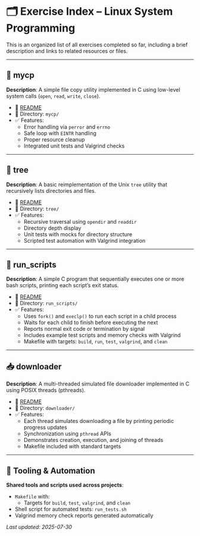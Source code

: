 # 🗂️ Exercise Index – Linux System Programming

This is an organized list of all exercises completed so far, including a brief description and links to related resources or files.

---

## 📁 mycp

**Description**: A simple file copy utility implemented in C using low-level system calls (`open`, `read`, `write`, `close`).

- 📄 [README](mycp/README.md)
- 📂 Directory: `mycp/`
- ✅ Features:
  - Error handling via `perror` and `errno`
  - Safe loop with `EINTR` handling
  - Proper resource cleanup
  - Integrated unit tests and Valgrind checks

---

## 🌳 tree

**Description**: A basic reimplementation of the Unix `tree` utility that recursively lists directories and files.

- 📄 [README](tree/README.md)
- 📂 Directory: `tree/`
- ✅ Features:
  - Recursive traversal using `opendir` and `readdir`
  - Directory depth display
  - Unit tests with mocks for directory structure
  - Scripted test automation with Valgrind integration

---

## 🐚 run_scripts

**Description**: A simple C program that sequentially executes one or more bash scripts, printing each script’s exit status.

- 📄 [README](run_scripts/README.md)  
- 📂 Directory: `run_scripts/`  
- ✅ Features:  
  - Uses `fork()` and `execlp()` to run each script in a child process  
  - Waits for each child to finish before executing the next  
  - Reports normal exit code or termination by signal  
  - Includes example test scripts and memory checks with Valgrind  
  - Makefile with targets: `build`, `run`, `test`, `valgrind`, and `clean`

---

## 📥 downloader

**Description**: A multi-threaded simulated file downloader implemented in C using POSIX threads (pthreads).

- 📄 [README](downloader/README.md)  
- 📂 Directory: `downloader/`  
- ✅ Features:
  - Each thread simulates downloading a file by printing periodic progress updates
  - Synchronization using `pthread` APIs
  - Demonstrates creation, execution, and joining of threads
  - Makefile included with standard targets

---

## 🔧 Tooling & Automation

**Shared tools and scripts used across projects**:

- `Makefile` with:
  - Targets for `build`, `test`, `valgrind`, and `clean`
- Shell script for automated tests: `run_tests.sh`
- Valgrind memory check reports generated automatically

*Last updated: 2025-07-30*
